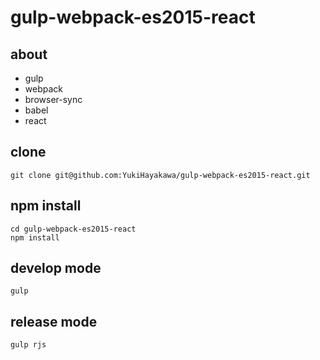 # gulp-webpack-es2015-react
## about
* gulp
* webpack
* browser-sync
* babel
* react

## clone

```
git clone git@github.com:YukiHayakawa/gulp-webpack-es2015-react.git
```

## npm install
```
cd gulp-webpack-es2015-react
npm install
```
## develop mode
```
gulp
```

## release mode
```
gulp rjs
```